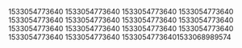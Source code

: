 1533054773640
1533054773640
1533054773640
1533054773640
1533054773640
1533054773640
1533054773640
1533054773640
1533054773640
1533054773640
1533054773640
1533054773640
1533054773640
1533054773640
15330547736401533068989574